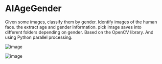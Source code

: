 # AIAgeGender
Given some images, classify them by gender.  Identify images of the human face. the extract age and gender information. pick image saves into different folders depending on gender. Based on the OpenCV library. And using Python parallel processing.   

![image](https://user-images.githubusercontent.com/183577/155830794-3ee43e4c-7410-4916-83c7-babf2e72b8bd.png)

![image](https://user-images.githubusercontent.com/183577/155830812-4f4494ac-bf84-43c7-b599-6b566c1ff779.png)

